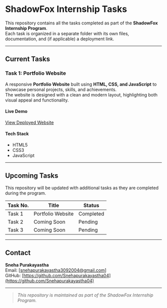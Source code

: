 
# ShadowFox Internship Tasks

This repository contains all the tasks completed as part of the **ShadowFox Internship Program**.  
Each task is organized in a separate folder with its own files, documentation, and (if applicable) a deployment link.

---

## Current Tasks

### **Task 1: Portfolio Website**
A responsive **Portfolio Website** built using **HTML, CSS, and JavaScript** to showcase personal projects, skills, and achievements.  
The website is designed with a clean and modern layout, highlighting both visual appeal and functionality.

#### Live Demo
[View Deployed Website](https://snehapurakayastha04.github.io/My-Portfolio-Website/)

#### Tech Stack
- HTML5  
- CSS3  
- JavaScript  
---

## Upcoming Tasks
This repository will be updated with additional tasks as they are completed during the program.

| Task No. | Title | Status |
|-----------|--------|---------|
| Task 1 | Portfolio Website |  Completed |
| Task 2 | Coming Soon |  Pending |
| Task 3 | Coming Soon |  Pending |

---

## Contact
**Sneha Purakayastha**  
Email: [snehapurakayastha3092004@gmail.com]  
GitHub: [https://github.com/Snehapurakayastha04](https://github.com/Snehapurakayastha04)

---

> *This repository is maintained as part of the ShadowFox Internship Program.*
